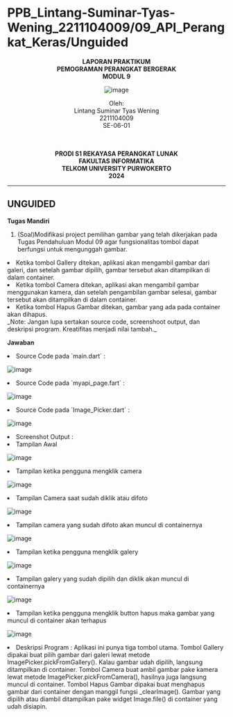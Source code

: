 # PPB_Lintang-Suminar-Tyas-Wening_2211104009/09_API_Perangkat_Keras/Unguided

<div align="center">

**LAPORAN PRAKTIKUM** <br>
**PEMOGRAMAN PERANGKAT BERGERAK** <br>
**MODUL 9** <br>

<p align="center">

![image](image/logoTel-u.jpeg)
</p>

Oleh:<br>
Lintang Suminar Tyas Wening<br>
2211104009<br>
SE-06-01<br>
<br>
<br>

**PRODI S1 REKAYASA PERANGKAT LUNAK** <br>
**FAKULTAS INFORMATIKA** <br>
**TELKOM UNIVERSITY PURWOKERTO** <br>
**2024** <br>
</div>

---

## UNGUIDED
**Tugas Mandiri** <br>
1. (Soal)Modifikasi project pemilihan gambar yang telah dikerjakan pada Tugas Pendahuluan Modul 09 agar fungsionalitas tombol dapat berfungsi untuk mengunggah gambar.
<li> Ketika tombol Gallery ditekan, aplikasi akan mengambil gambar dari galeri, dan setelah gambar dipilih, gambar tersebut akan ditampilkan di dalam container. <br>
<li> Ketika tombol Camera ditekan, aplikasi akan mengambil gambar menggunakan kamera, dan setelah pengambilan gambar selesai, gambar tersebut akan ditampilkan di dalam container. <br>
<li> Ketika tombol Hapus Gambar ditekan, gambar yang ada pada container akan dihapus. <br>
_Note: Jangan lupa sertakan source code, screenshoot output, dan deskripsi program. Kreatifitas menjadi nilai tambah._


**Jawaban**
<li> Source Code pada `main.dart` :

![image](img/SourceCode_Main.png)
<br>

<li> Source Code pada `myapi_page.fart` :

![image](img/SourceCode_MyapiPage.png)
<br>

<li> Source Code pada `Image_Picker.dart` :

![image](img/SourceCode_ImagePicker.png)
<br>


<li> Screenshot Output : 
<li> Tampilan Awal<br>
  
![image](img/Output_Tampilan%20Awal.jpg) <br>

<li> Tampilan ketika pengguna mengklik camera <br>
  
![image](img/Output_TampilanCamera.jpg) <br>

<li> Tampilan Camera saat sudah diklik atau difoto <br>
  
![image](img/Output_TampilanDisplayCamera.jpg) <br>

<li> Tampilan camera yang sudah difoto akan muncul di containernya <br>

![image](img/Output_TampilanMunculContainer.jpg) <br>

<li> Tampilan ketika pengguna mengklik galery<br>

![image](img/Output_TampilanGalery.jpg) <br>

<li> Tampilan galery yang sudah dipilih dan diklik akan muncul di containernya <br>

![image](img/Output_TampilanGaleryMunculContainer.jpg) <br>

<li> Tampilan ketika pengguna mengklik button hapus maka gambar yang muncul di container akan terhapus <br>

![image](img/Output_TampilanHapus.jpg) <br>

<li> Deskripsi Program :
Aplikasi ini punya tiga tombol utama. Tombol Gallery dipakai buat pilih gambar dari galeri lewat metode ImagePicker.pickFromGallery(). Kalau gambar udah dipilih, langsung ditampilkan di container. Tombol Camera buat ambil gambar pake kamera lewat metode ImagePicker.pickFromCamera(), hasilnya juga langsung muncul di container. Tombol Hapus Gambar dipakai buat menghapus gambar dari container dengan manggil fungsi _clearImage(). Gambar yang dipilih atau diambil ditampilkan pake widget Image.file() di container yang udah disiapin.
